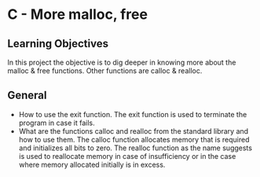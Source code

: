 # C - More malloc, free

## Learning Objectives
In this project the objective is to dig deeper in knowing more about the malloc & free functions. Other functions are calloc & realloc.

## General
- How to use the exit function. 
  The exit function is used to terminate the program in case it fails.
- What are the functions calloc and realloc from the standard library and how to use them.
  The calloc function allocates memory that is required and initializes all bits to zero.
  The realloc function as the name suggests is used to reallocate memory in case of insufficiency or in the case where memory allocated initially is in excess.

